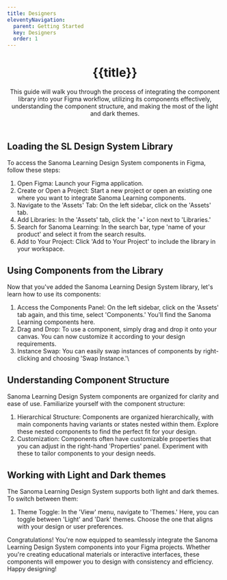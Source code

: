 ```yaml
---
title: Designers
eleventyNavigation:
  parent: Getting Started
  key: Designers
  order: 1
---
```

<header class="ds-tokens__main-heading">
<div class="ds-tokens__heading-wrapper">
  <h1 class="ds-heading-1">{{title}}</h1>
  <p class="ds-tokens__heading-description">
  This guide will walk you through the process of integrating the component library into your Figma workflow, utilizing its components effectively, understanding the component structure, and making the most of the light and dark themes.
  </p>
</div>
</header>

<section class="ds-subpage-section">

<div class="ds-subpage-section__wrapper">

<section>

## Loading the SL Design System Library

To access the Sanoma Learning Design System components in Figma, follow these steps:

1. Open Figma: Launch your Figma application.
1. Create or Open a Project: Start a new project or open an existing one where you want to integrate Sanoma Learning components.
1. Navigate to the 'Assets' Tab: On the left sidebar, click on the 'Assets' tab.
1. Add Libraries: In the 'Assets' tab, click the '+' icon next to 'Libraries.'
1. Search for Sanoma Learning: In the search bar, type 'name of your product' and select it from the search results.
1. Add to Your Project: Click 'Add to Your Project' to include the library in your workspace.
</section>

<section>

## Using Components from the Library

Now that you've added the Sanoma Learning Design System library, let's learn how to use its components:

1. Access the Components Panel: On the left sidebar, click on the 'Assets' tab again, and this time, select 'Components.' You'll find the Sanoma Learning components here.
1. Drag and Drop: To use a component, simply drag and drop it onto your canvas. You can now customize it according to your design requirements.
1. Instance Swap: You can easily swap instances of components by right-clicking and choosing 'Swap Instance.'\

</section>

<section>

## Understanding Component Structure

Sanoma Learning Design System components are organized for clarity and ease of use. Familiarize yourself with the component structure:

1. Hierarchical Structure: Components are organized hierarchically, with main components having variants or states nested within them. Explore these nested components to find the perfect fit for your design.
1. Customization: Components often have customizable properties that you can adjust in the right-hand 'Properties' panel. Experiment with these to tailor components to your design needs.

</section>
<section>

## Working with Light and Dark themes

The Sanoma Learning Design System supports both light and dark themes. To switch between them:

1. Theme Toggle: In the 'View' menu, navigate to 'Themes.' Here, you can toggle between 'Light' and 'Dark' themes. Choose the one that aligns with your design or user preferences.

Congratulations! You're now equipped to seamlessly integrate the Sanoma Learning Design System components into your Figma projects. Whether you're creating educational materials or interactive interfaces, these components will empower you to design with consistency and efficiency. Happy designing!

</section>
</div>
<ds-vertical-tabs></ds-vertical-tabs>

</section>
